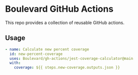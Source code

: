 # Boulevard GitHub Actions

This repo provides a collection of reusable GitHub actions.

## Usage

```yml
- name: Calculate new percent coverage
  id: new-percent-coverage
  uses: Boulevard/gh-actions/jest-coverage-calculator@main
  with:
    coverage: ${{ steps.new-coverage.outputs.json }}
```
